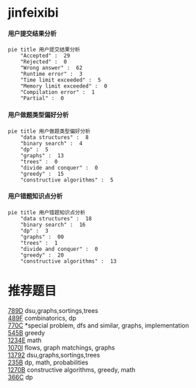 # jinfeixibi

<!-- tabs:start -->



#### **用户提交结果分析**

```mermaid
pie title 用户提交结果分析
    "Accepted" :  29
    "Rejected" :  0
    "Wrong answer" :  62
    "Runtime error" :  3
    "Time limit exceeded" :  5
    "Memory limit exceeded" :  0
    "Compilation error" :  1
    "Partial" :  0
```

#### **用户做题类型偏好分析**

```mermaid
pie title 用户做题类型偏好分析
    "data structures" :  8
    "binary search" :  4
    "dp" :  5
    "graphs" :  13
    "trees" :  0
    "divide and conquer" :  0
    "greedy" :  15
    "constructive algorithms" :  5
```
#### **用户错题知识点分析**

```mermaid
pie title 用户错题知识点分析
    "data structures" :  18
    "binary search" :  16
    "dp" :  3
    "graphs" :  00
    "trees" :  1
    "divide and conquer" :  0
    "greedy" :  20
    "constructive algorithms" :  13
```



<!-- tabs:end -->
# 推荐题目
[789D](https://codeforces.com/contest/789/problem/D)		dsu,graphs,sortings,trees		  
[489F](https://codeforces.com/contest/489/problem/F)		combinatorics,
                        dp		  
[770C](https://codeforces.com/contest/770/problem/C)		*special problem,
                        dfs and similar,
                        graphs,
                        implementation		  
[545B](https://codeforces.com/contest/545/problem/B)		greedy		  
[1234E](https://codeforces.com/contest/1234/problem/E)		math		  
[1070I](https://codeforces.com/contest/1070/problem/I)		flows,
                        graph matchings,
                        graphs		  
[13792](https://codeforces.com/contest/1379/problem/2)		dsu,graphs,sortings,trees		  
[235B](https://codeforces.com/contest/235/problem/B)		dp,
                        math,
                        probabilities		  
[1270B](https://codeforces.com/contest/1270/problem/B)		constructive algorithms,
                        greedy,
                        math		  
[366C](https://codeforces.com/contest/366/problem/C)		dp		  
